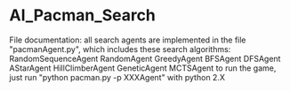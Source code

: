 # AI_Pacman_Search
File documentation:
    all search agents are implemented in the file "pacmanAgent.py", which includes these search algorithms:
        RandomSequenceAgent
        RandomAgent
        GreedyAgent
        BFSAgent
        DFSAgent
        AStarAgent
        HillClimberAgent
        GeneticAgent
        MCTSAgent
    to run the game, just run "python pacman.py -p XXXAgent" with python 2.X
